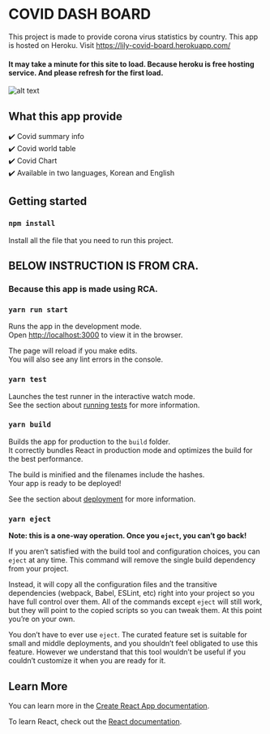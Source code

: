 # COVID DASH BOARD

This project is made to provide corona virus statistics by country. This app is hosted on Heroku. Visit <a>https://lily-covid-board.herokuapp.com/</a>

#### It may take a minute for this site to load. Because heroku is free hosting service. And please refresh for the first load.

![alt text](https://github.com/yuneunhye/corona-board/blob/main/src/assets/covid_video.gif?raw=true)

## What this app provide

✔️ Covid summary info\
✔️ Covid world table\
✔️ Covid Chart\
✔️ Available in two languages, Korean and English

## Getting started

### `npm install`

Install all the file that you need to run this project.

## BELOW INSTRUCTION IS FROM CRA.

### Because this app is made using RCA.

### `yarn run start`

Runs the app in the development mode.\
Open [http://localhost:3000](http://localhost:3000) to view it in the browser.

The page will reload if you make edits.\
You will also see any lint errors in the console.

### `yarn test`

Launches the test runner in the interactive watch mode.\
See the section about [running tests](https://facebook.github.io/create-react-app/docs/running-tests) for more information.

### `yarn build`

Builds the app for production to the `build` folder.\
It correctly bundles React in production mode and optimizes the build for the best performance.

The build is minified and the filenames include the hashes.\
Your app is ready to be deployed!

See the section about [deployment](https://facebook.github.io/create-react-app/docs/deployment) for more information.

### `yarn eject`

**Note: this is a one-way operation. Once you `eject`, you can’t go back!**

If you aren’t satisfied with the build tool and configuration choices, you can `eject` at any time. This command will remove the single build dependency from your project.

Instead, it will copy all the configuration files and the transitive dependencies (webpack, Babel, ESLint, etc) right into your project so you have full control over them. All of the commands except `eject` will still work, but they will point to the copied scripts so you can tweak them. At this point you’re on your own.

You don’t have to ever use `eject`. The curated feature set is suitable for small and middle deployments, and you shouldn’t feel obligated to use this feature. However we understand that this tool wouldn’t be useful if you couldn’t customize it when you are ready for it.

## Learn More

You can learn more in the [Create React App documentation](https://facebook.github.io/create-react-app/docs/getting-started).

To learn React, check out the [React documentation](https://reactjs.org/).
